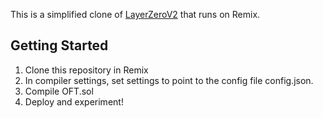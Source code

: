 This is a simplified clone of [LayerZeroV2](https://github.com/LayerZero-Labs/LayerZero-v2/tree/main) that runs on Remix. 

## Getting Started
1. Clone this repository in Remix
2. In compiler settings, set settings to point to the config file config.json.
3. Compile OFT.sol
4. Deploy and experiment!
